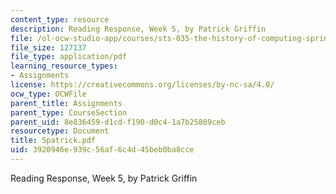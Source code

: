 ```yaml
---
content_type: resource
description: Reading Response, Week 5, by Patrick Griffin
file: /ol-ocw-studio-app/courses/sts-035-the-history-of-computing-spring-2004/3920946e939c56af6c4d45beb0ba8cce_5patrick.pdf
file_size: 127137
file_type: application/pdf
learning_resource_types:
- Assignments
license: https://creativecommons.org/licenses/by-nc-sa/4.0/
ocw_type: OCWFile
parent_title: Assignments
parent_type: CourseSection
parent_uid: 8e836459-d1cd-f190-d0c4-1a7b25809ceb
resourcetype: Document
title: 5patrick.pdf
uid: 3920946e-939c-56af-6c4d-45beb0ba8cce
---
```

Reading Response, Week 5, by Patrick Griffin